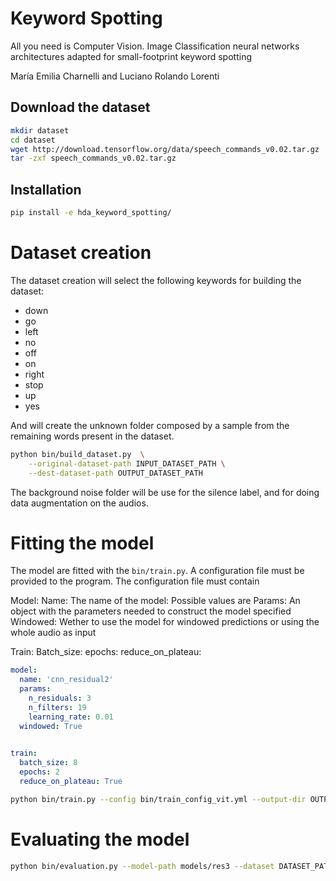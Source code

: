 # Keyword Spotting

All you need is Computer Vision.  Image Classification neural networks architectures adapted for small-footprint keyword spotting

María Emilia Charnelli and Luciano Rolando Lorenti

## Download the dataset
```bash
mkdir dataset
cd dataset
wget http://download.tensorflow.org/data/speech_commands_v0.02.tar.gz
tar -zxf speech_commands_v0.02.tar.gz
```

## Installation

```bash
pip install -e hda_keyword_spotting/
```

# Dataset creation
The dataset creation will select the following keywords for building the dataset:

* down
* go
* left
* no
* off
* on
* right
* stop 
* up 
* yes

And will create the unknown folder composed by a sample from the remaining words present in the dataset.

```bash
python bin/build_dataset.py  \
    --original-dataset-path INPUT_DATASET_PATH \
    --dest-dataset-path OUTPUT_DATASET_PATH
```    


The background noise folder will be use for the silence label, and for doing data augmentation on the audios.

# Fitting the model
The model are fitted with the `bin/train.py`. A configuration file must be provided to the program. The configuration file must 
contain

Model:
    Name: The name of the model: Possible values are
    Params: An object with the parameters needed to construct the model specified
    Windowed: Wether to use the model for windowed predictions or using the whole audio as input

Train:
    Batch_size:
    epochs:
    reduce_on_plateau: 

```yaml
model:
  name: 'cnn_residual2'
  params:
    n_residuals: 3
    n_filters: 19
    learning_rate: 0.01
  windowed: True
    

train:
  batch_size: 8
  epochs: 2
  reduce_on_plateau: True
```
```bash
python bin/train.py --config bin/train_config_vit.yml --output-dir OUTPUT_DIR --dataset DATASET_PATH
```    


# Evaluating the model
```bash
python bin/evaluation.py --model-path models/res3 --dataset DATASET_PATH
```